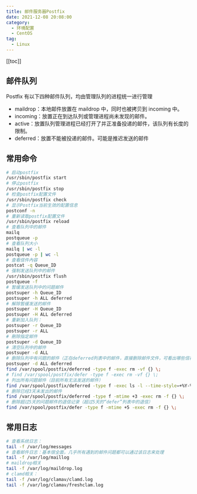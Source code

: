 ```yaml
---
title: 邮件服务器Postfix
date: 2021-12-08 20:08:00
category: 
  - 环境配置
  - CentOS
tag: 
  - Linux
---
```


<!-- more -->

[[toc]]

## 邮件队列

Postfix 有以下四种邮件队列，均由管理队列的进程统一进行管理

- maildrop：本地邮件放置在 maildrop 中，同时也被拷贝到 incoming 中。
- incoming：放置正在到达队列或管理进程尚未发现的邮件。
- active：放置队列管理进程已经打开了并正准备投递的邮件，该队列有长度的限制。
- deferred：放置不能被投递的邮件。可能是推迟发送的邮件

## 常用命令

```bash
# 启动postfix
/usr/sbin/postfix start
# 停止postfix
/usr/sbin/postfix stop
# 检查postfix配置文件
/usr/sbin/postfix check
# 显示Postfix当前生效的配置信息
postconf -n
# 重新读取postfix配置文件
/usr/sbin/postfix reload
# 查看队列中的邮件
mailq
postqueue -p
# 查看队列大小
mailq | wc -l
postqueue -p | wc -l
# 查看信件內容
postcat -q Queue_ID
# 强制发送队列中的邮件
/usr/sbin/postfix flush
postqueue -f
# 暂缓发送队列中的问题邮件
postsuper -h Queue_ID
postsuper -h ALL deferred
# 解除暂缓发送的邮件
postsuper -H Queue_ID
postsuper -H ALL deferred
# 重新加入队列：
postsuper -r Queue_ID
postsuper -r ALL
# 刪除指定邮件
postsuper -d Queue_ID
# 清空队列中的邮件
postsuper -d ALL
# 删除队列中有问题的邮件（正在deferred列表中的邮件，直接删除邮件文件，可看出哪些信被刪除了 ):
postsuper -d ALL deferred
find /var/spool/postfix/deferred -type f -exec rm -vf {} \;
# find /var/spool/postfix/defer -type f -exec rm -vf {} \;
# 列出所有问题邮件（目前所有无法发送的邮件）
find /var/spool/postfix/deferred -type f -exec ls -l --time-style=+%Y-%m-%d_%H:%M:%S {} \;
# 删除已经3天未发出的邮件
find /var/spool/postfix/deferred -type f -mtime +3 -exec rm -f {} \;
# 删除超过5天的问题邮件的退信记录（超过5天的“defer”列表中的退信）
find /var/spool/postfix/defer -type f -mtime +5 -exec rm -f {} \;
```

## 常用日志

```bash
# 查看系统日志：
tail -f /var/log/messages
# 查看邮件日志：基本很全面，几乎所有遇到的邮件问题都可以通过该日志来处理
tail -f /var/log/maillog
# maildrop相关
tail -f /var/log/maildrop.log
# clamd相关：
tail -f /var/log/clamav/clamd.log
tail -f /var/log/clamav/freshclam.log
```
